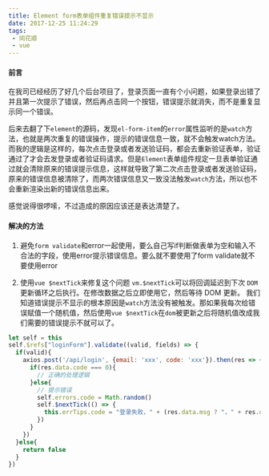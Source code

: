 ```yaml
---
title: Element form表单组件重复错误提示不显示
date: 2017-12-25 11:24:29
tags:
 - 同花顺
 - vue
---
```


#### 前言
在我司已经经历了好几个后台项目了，登录页面一直有个小问题，如果登录出错了并且第一次提示了错误，然后再点击同一个按钮，错误提示就消失，而不是重复显示同一个错误。

后来去翻了下`element`的源码，发现`el-form-item`的`error`属性监听的是`watch`方法，也就是两次重复的错误操作，提示的错误信息一致，就不会触发watch方法。而我的逻辑是这样的，每次点击登录或者发送验证码，都会去重新验证表单，验证通过了才会去发登录或者验证码请求。但是`Element`表单组件规定一旦表单验证通过就会清除原来的错误提示信息，这样就导致了第二次点击登录或者发送验证码，原来的错误信息被清除了，而两次错误信息又一致没法触发`watch`方法，所以也不会重新渲染出新的错误信息出来。

感觉说得很啰嗦，不过造成的原因应该还是表达清楚了。

#### 解决的方法
1. 避免`form validate`和error一起使用，要么自己写if判断做表单为空和输入不合法的字段，使用error提示错误信息。要么就不要使用了form validate就不要使用error

2. 使用`vue $nextTick`来修复这个问题
  `vm.$nextTick`可以将回调延迟到下次 `DOM`更新循环之后执行。在修改数据之后立即使用它，然后等待 DOM 更新。
  我们知道错误提示不显示的根本原因是`watch`方法没有被触发。那如果我每次给错误赋值一个随机值，然后使用`vue $nextTick`在`dom`被更新之后将随机值改成我们需要的错误提示不就可以了。
  ```js
  let self = this
  self.$refs["loginForm"].validate((valid, fields) => {
    if(valid){
      axios.post('/api/login', {email: 'xxx', code: 'xxx'}).then(res => {
        if(res.data.code === 0){
          // 正确的处理逻辑
        }else{
          // 提示错误
          self.errors.code = Math.random()
          self.$nextTick(() => {
            this.errTips.code = "登录失败，" + (res.data.msg ? "，" + res.data.msg : "")
          })
        }
      })
    }else{
      return false
    }
  })
  ```

